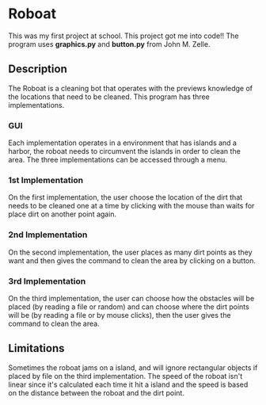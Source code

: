 # Roboat
This was my first project at school. This project got me into code!!
The program uses **graphics.py** and **button.py** from John M. Zelle. 

## Description
The Roboat is a cleaning bot that operates with the previews knowledge of the locations that need to be cleaned. This program has three implementations.

### GUI
Each implementation operates in a environment that has islands and a harbor, the roboat needs to circumvent the islands in order to clean the area. The three implementations can be accessed through a menu.

### 1st Implementation
On the first implementation, the user choose the location of the dirt that needs to be cleaned one at a time by clicking with the mouse than waits for place dirt on another point again.

### 2nd Implementation
On the second implementation, the user places as many dirt points as they want and then gives the command to clean the area by clicking on a button.

### 3rd Implementation
On the third implementation, the user can choose how the obstacles will be placed (by reading a file or random) and can choose where the dirt points will be (by reading a file or by mouse clicks), then the user gives the command to clean the area.

## Limitations
Sometimes the roboat jams on a island, and will ignore rectangular objects if placed by file on the third implementation. The speed of the roboat isn't linear since it's calculated each time it hit a island and the speed is based on the distance between the roboat and the dirt point.